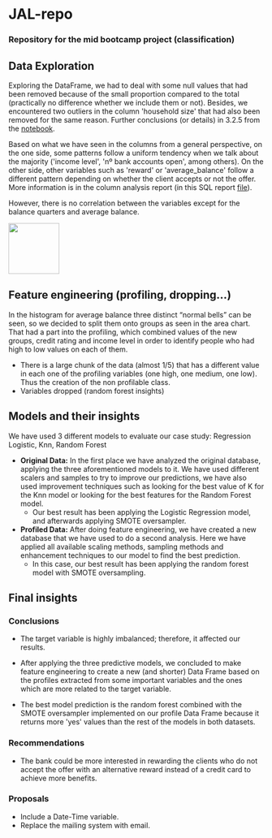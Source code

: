 # JAL-repo

### Repository for the mid bootcamp project (classification)

## Data Exploration

Exploring the DataFrame, we had to deal with some null values that had been removed because of the small proportion compared to the total (practically no difference whether we include them or not). Besides, we encountered two outliers in the column 'household size' that had also been removed for the same reason. Further conclusions (or details) in 3.2.5 from the [notebook](https://github.com/JosepTrota/JAL-repo/blob/main/Code/Case%20Studio%20Bank%20Final.ipynb).

Based on what we have seen in the columns from a general perspective, on the one side, some patterns follow a uniform tendency when we talk about the majority ('income level', 'nº bank accounts open', among others). On the other side, other variables such as 'reward' or 'average_balance' follow a different pattern depending on whether the client accepts or not the offer. More information is in the column analysis report (in this SQL report [file](https://github.com/JosepTrota/JAL-repo/blob/main/MySql/Profiles%20and%20patterns.pdf)).

However, there is no correlation between the variables except for the balance quarters and average balance.

<img src="https://user-images.githubusercontent.com/96822258/154541671-856745dd-941b-4c9d-9702-1797873e5155.png" width="100" height="100">


## Feature engineering (profiling, dropping…)
In the histogram for average balance three distinct “normal bells” can be seen, so we decided to split them onto groups as seen in the area chart. That had a part into the profiling, which combined values of the new groups, credit rating and income level in order to identify people who had high to low values on each of them.
-	There is a large chunk of the data (almost 1/5) that has a different value in each one of the profiling variables (one high, one medium, one low). Thus the creation of the non profilable class.
-	Variables dropped (random forest insights)



## Models and their insights
We have used 3 different models to evaluate our case study: Regression Logistic, Knn, Random Forest<BR>
- **Original Data:** In the first place we have analyzed the original database, applying the three aforementioned models to it. We have used different scalers and samples to try to improve our predictions, we have also used improvement techniques such as looking for the best value of K for the Knn model or looking for the best features for the Random Forest model.<BR>
  - Our best result has been applying the Logistic Regression model, and afterwards applying SMOTE oversampler.
- **Profiled Data:** After doing feature engineering, we have created a new database that we have used to do a second analysis. Here we have applied all available scaling methods, sampling methods and enhancement techniques to our model to find the best prediction.
  - In this case, our best result has been applying the random forest model with SMOTE oversampling.
  
## Final insights

### Conclusions
  
- The target variable is highly imbalanced; therefore, it affected our results.

- After applying the three predictive models, we concluded to make feature engineering to create a new (and shorter) Data Frame based on the profiles extracted from some important variables and the ones which are more related to the target variable.

- The best model prediction is the random forest combined with the SMOTE oversampler implemented on our profile Data Frame because it returns more 'yes' values than the rest of the models in both datasets.

### Recommendations
  
- The bank could be more interested in rewarding the clients who do not accept the offer with an alternative reward instead of a credit card to achieve more benefits.

### Proposals

- Include a Date-Time variable.
- Replace the mailing system with email.



  
  
  
  
  
